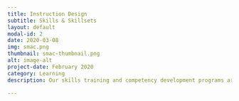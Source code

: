 ```yaml
---
title: Instruction Design 
subtitle: Skills & Skillsets 
layout: default
modal-id: 2
date: 2020-03-08
img: smac.png
thumbnail: smac-thumbnail.png
alt: image-alt
project-date: February 2020
category: Learning 
description: Our skills training and competency development programs are highly responsive to each organization's business processes. We offer the instruction design solutions to help professionals achieve breakthroughs with our proprietary instruction design techniqes.    

---
```

